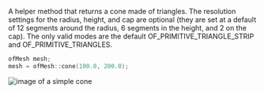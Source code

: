A helper method that returns a cone made of triangles. The resolution settings for the radius, height, and cap are optional (they are set at a default of 12 segments around the radius, 6 segments in the height, and 2 on the cap). The only valid modes are the default OF_PRIMITIVE_TRIANGLE_STRIP and OF_PRIMITIVE_TRIANGLES.
```cpp
ofMesh mesh;
mesh = ofMesh::cone(100.0, 200.0);
```

![image of a simple cone](ofMesh.cone.example.jpg)
